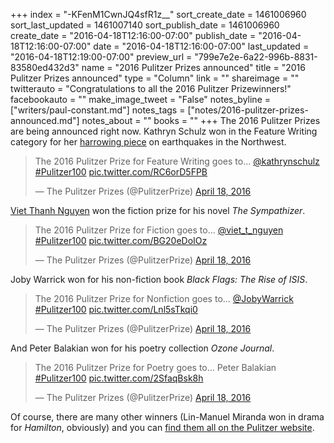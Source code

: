 +++
index = "-KFenM1CwnJQ4sfR1z__"
sort_create_date = 1461006960
sort_last_updated = 1461007140
sort_publish_date = 1461006960
create_date = "2016-04-18T12:16:00-07:00"
publish_date = "2016-04-18T12:16:00-07:00"
date = "2016-04-18T12:16:00-07:00"
last_updated = "2016-04-18T12:19:00-07:00"
preview_url = "799e7e2e-6a22-996b-8831-83580ed432d3"
name = "2016 Pulitzer Prizes announced"
title = "2016 Pulitzer Prizes announced"
type = "Column"
link = ""
shareimage = ""
twitterauto = "Congratulations to all the 2016 Pulitzer Prizewinners!"
facebookauto = ""
make_image_tweet = "False"
notes_byline = ["writers/paul-constant.md"]
notes_tags = ["notes/2016-pulitzer-prizes-announced.md"]
notes_about = ""
books = ""
+++
The 2016 Pulitzer Prizes are being announced right now. Kathryn Schulz won in the Feature Writing category for her [harrowing piece](http://www.newyorker.com/magazine/2015/07/20/the-really-big-one) on earthquakes in the Northwest.

<blockquote class="twitter-tweet" data-lang="en"><p lang="en" dir="ltr">The 2016 Pulitzer Prize for Feature Writing goes to... <a href="https://twitter.com/kathrynschulz">@kathrynschulz</a> <a href="https://twitter.com/hashtag/Pulitzer100?src=hash">#Pulitzer100</a> <a href="https://t.co/RC6orD5FPB">pic.twitter.com/RC6orD5FPB</a></p>&mdash; The Pulitzer Prizes (@PulitzerPrize) <a href="https://twitter.com/PulitzerPrize/status/722139508578381825">April 18, 2016</a></blockquote>

[Viet Thanh Nguyen](http://vietnguyen.info/author-viet-thanh-nguyen) won the fiction prize for his novel *The Sympathizer*.

<blockquote class="twitter-tweet" data-lang="en"><p lang="en" dir="ltr">The 2016 Pulitzer Prize for Fiction goes to... <a href="https://twitter.com/viet_t_nguyen">@viet_t_nguyen</a> <a href="https://twitter.com/hashtag/Pulitzer100?src=hash">#Pulitzer100</a> <a href="https://t.co/BG20eDoIOz">pic.twitter.com/BG20eDoIOz</a></p>&mdash; The Pulitzer Prizes (@PulitzerPrize) <a href="https://twitter.com/PulitzerPrize/status/722140252048080897">April 18, 2016</a></blockquote>

Joby Warrick won for his non-fiction book *Black Flags: The Rise of ISIS*.

<blockquote class="twitter-tweet" data-lang="en"><p lang="en" dir="ltr">The 2016 Pulitzer Prize for Nonfiction goes to... <a href="https://twitter.com/JobyWarrick">@JobyWarrick</a> <a href="https://twitter.com/hashtag/Pulitzer100?src=hash">#Pulitzer100</a> <a href="https://t.co/Lnl5sTkqi0">pic.twitter.com/Lnl5sTkqi0</a></p>&mdash; The Pulitzer Prizes (@PulitzerPrize) <a href="https://twitter.com/PulitzerPrize/status/722140646912434178">April 18, 2016</a></blockquote>

And Peter Balakian won for his poetry collection *Ozone Journal*.

<blockquote class="twitter-tweet" data-lang="en"><p lang="en" dir="ltr">The 2016 Pulitzer Prize for Poetry goes to... Peter Balakian <a href="https://twitter.com/hashtag/Pulitzer100?src=hash">#Pulitzer100</a> <a href="https://t.co/2SfaqBsk8h">pic.twitter.com/2SfaqBsk8h</a></p>&mdash; The Pulitzer Prizes (@PulitzerPrize) <a href="https://twitter.com/PulitzerPrize/status/722140552586727425">April 18, 2016</a></blockquote>

Of course, there are many other winners (Lin-Manuel Miranda won in drama for *Hamilton*, obviously) and you can [find them all on the Pulitzer website](http://www.pulitzer.org/prize-winners-by-year/2016).

